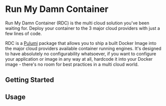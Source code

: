 # Run My Damn Container

Run My Damn Container (RDC) is the multi cloud solution you've been waiting for. Deploy your container to the 3 major cloud providers with just a few lines of code.

RDC is a [Pulumi](https://pulumi.com) package that allows you to ship a built Docker Image into the major cloud providers available container running engines. It's designed to have absolutely no configurability whatsoever, if you want to configure your application or image in any way at all, hardcode it into your Docker image - there's no room for best practices in a multi cloud world.

## Getting Started

## Usage
